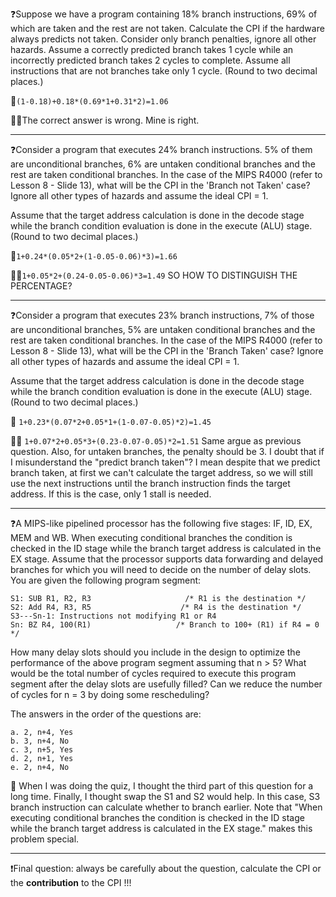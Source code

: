 ❓Suppose we have a program containing 18% branch instructions, 69% of which are taken and the rest are not taken. Calculate the CPI if the hardware always predicts not taken. Consider only branch penalties, ignore all other hazards. Assume a correctly predicted branch takes 1 cycle while an incorrectly predicted branch takes 2 cycles to complete. Assume all instructions that are not branches take only 1 cycle. (Round to two decimal places.)

🤔`(1-0.18)+0.18*(0.69*1+0.31*2)=1.06`

👨‍🏫The correct answer is wrong. Mine is right.

---

❓Consider a program that executes 24% branch instructions. 5% of them are unconditional branches, 6% are untaken conditional branches and the rest are taken conditional branches. In the case of the MIPS R4000 (refer to Lesson 8 - Slide 13), what will be the CPI in the 'Branch not Taken' case? Ignore all other types of hazards and assume the ideal CPI = 1.

Assume that the target address calculation is done in the decode stage while the branch condition evaluation is done in the execute (ALU) stage. (Round to two decimal places.)

🤔`1+0.24*(0.05*2+(1-0.05-0.06)*3)=1.66`

👨‍🏫`1+0.05*2+(0.24-0.05-0.06)*3=1.49` SO HOW TO DISTINGUISH THE PERCENTAGE?

---

❓Consider a program that executes 23% branch instructions, 7% of those are unconditional branches, 5% are untaken conditional branches and the rest are taken conditional branches. In the case of the MIPS R4000 (refer to Lesson 8 - Slide 13), what will be the CPI in the 'Branch Taken' case? Ignore all other types of hazards and assume the ideal CPI = 1.

Assume that the target address calculation is done in the decode stage while the branch condition evaluation is done in the execute (ALU) stage. (Round to two decimal places.)

🤔 `1+0.23*(0.07*2+0.05*1+(1-0.07-0.05)*2)=1.45`

👨‍🏫 `1+0.07*2+0.05*3+(0.23-0.07-0.05)*2=1.51` Same argue as previous question. Also, for untaken branches, the penalty should be 3. I doubt that if I misunderstand the "predict branch taken"? I mean despite that we predict branch taken, at first we can't calculate the target address, so we will still use the next instructions until the branch instruction finds the target address. If this is the case, only 1 stall is needed.

---

❓A MIPS-like pipelined processor has the following five stages: IF, ID, EX, MEM and WB. When executing conditional branches the condition is checked in the ID stage while the branch target address is calculated in the EX stage. Assume that the processor supports data forwarding and delayed branches for which you will need to decide on the number of delay slots. You are given the following program segment:

```
S1: SUB R1, R2, R3                     /* R1 is the destination */
S2: Add R4, R3, R5                    /* R4 is the destination */
S3---Sn-1: Instructions not modifying R1 or R4
Sn: BZ R4, 100(R1)                   /* Branch to 100+ (R1) if R4 = 0 */
```

How many delay slots should you include in the design to optimize the performance of the above program segment assuming that n > 5? What would be the total number of cycles required to execute this program segment after the delay slots are usefully filled? Can we reduce the number of cycles for n = 3 by doing some rescheduling?

The answers in the order of the questions are:

```
a. 2, n+4, Yes 
b. 3, n+4, No
c. 3, n+5, Yes
d. 2, n+1, Yes
e. 2, n+4, No
```

🤔 When I was doing the quiz, I thought the third part of this question for a long time. Finally, I thought swap the S1 and S2 would help. In this case, S3 branch instruction can calculate whether to branch earlier. Note that "When executing conditional branches the condition is checked in the ID stage while the branch target address is calculated in the EX stage." makes this problem special.

---

❗️Final question: always be carefully about the question, calculate the CPI or the **contribution** to the CPI !!!